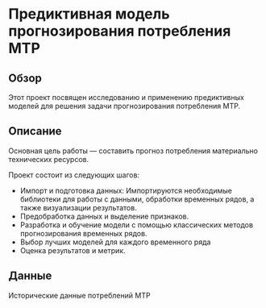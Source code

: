 # Предиктивная модель прогнозирования потребления МТР

## Обзор
Этот проект посвящен исследованию и применению предиктивных моделей для решения задачи прогнозирования потребления МТР.

## Описание
Основная цель работы — составить прогноз потребления материально технических ресурсов.

Проект состоит из следующих шагов:
- Импорт и подготовка данных: Импортируются необходимые библиотеки для работы с данными, обработки временных рядов, а также визуализации результатов.
- Предобработка данных и выделение признаков.
- Разработка и обучение модели с помощью классических методов прогнозирования временных рядов.
- Выбор лучших моделей для каждого временного ряда
- Оценка результатов и метрик.

## Данные
Исторические данные потреблений МТР